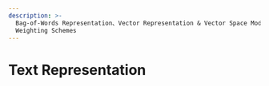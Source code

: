 ```yaml
---
description: >-
  Bag-of-Words Representation、Vector Representation & Vector Space Model、Term
  Weighting Schemes
---
```


# Text Representation

